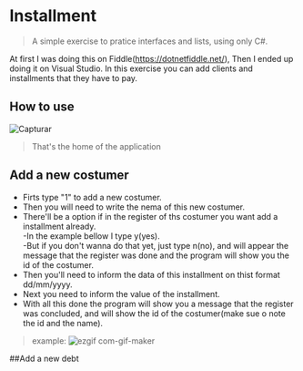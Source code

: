 # Installment
> A simple exercise to pratice interfaces and lists, using only C#.

At first I was doing this on Fiddle(https://dotnetfiddle.net/),
Then I ended up doing it on Visual Studio.
In this exercise you can add clients and installments that they have to pay.

## How to use

![Capturar](https://user-images.githubusercontent.com/61173210/141879608-583541b0-60da-4879-a54b-c861c83a9afa.PNG)
> That's the home of the application

## Add a new costumer

* Firts type "1" to add a new costumer.
* Then you will need to write the nema of this new costumer.
* There'll be a option if in the register of ths costumer you want add a installment already.<br>
    -In the example bellow I type y(yes).<br>
    -But if you don't wanna do that yet, just type n(no), and will appear the message that the register was done and the program will show you the id of the costumer.
* Then you'll need to inform the data of this installment on thist format dd/mm/yyyy.
* Next you need to inform the value of the installment.
* With all this done the program will show you a message that the register was concluded, and will show the id of the costumer(make sue o note the id and the name).

> example:
![ezgif com-gif-maker](https://user-images.githubusercontent.com/61173210/141880857-c8d24d3e-1f66-490f-a528-ad359c033038.gif)


##Add a new debt

